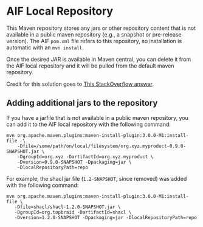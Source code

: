 # AIF Local Repository

This Maven repository stores any jars or other repository content that is not available
in a public maven repository (e.g., a snapshot or pre-release version).  The AIF `pom.xml`
file refers to this repository, so installation is automatic with an `mvn install`.

Once the desired JAR is available in Maven central, you can delete it from the AIF local
repository and it will be pulled from the default maven repository.

Credit for this solution goes to 
[This StackOverflow answer](https://stackoverflow.com/questions/4955635/how-to-add-local-jar-files-to-a-maven-project/28762617#28762617).

## Adding additional jars to the repository

If you have a jarfile that is not available in a public maven repository, you can add
it to the AIF local repository with the following command:

```
mvn org.apache.maven.plugins:maven-install-plugin:3.0.0-M1:install-file  \
    -Dfile=/some/path/on/local/filesystem/org.xyz.myproduct-0.9.0-SNAPSHOT.jar \
    -DgroupId=org.xyz -DartifactId=org.xyz.myproduct \
    -Dversion=0.9.0-SNAPSHOT -Dpackaging=jar \
    -DlocalRepositoryPath=repo
```

For example, the shacl jar file (`1.2-SNAPSHOT`, since removed) was added with the following command:

```
mvn org.apache.maven.plugins:maven-install-plugin:3.0.0-M1:install-file \
   -Dfile=shacl/shacl-1.2.0-SNAPSHOT.jar \
   -DgroupId=org.topbraid -DartifactId=shacl \
   -Dversion=1.2.0-SNAPSHOT -Dpackaging=jar -DlocalRepositoryPath=repo
```
